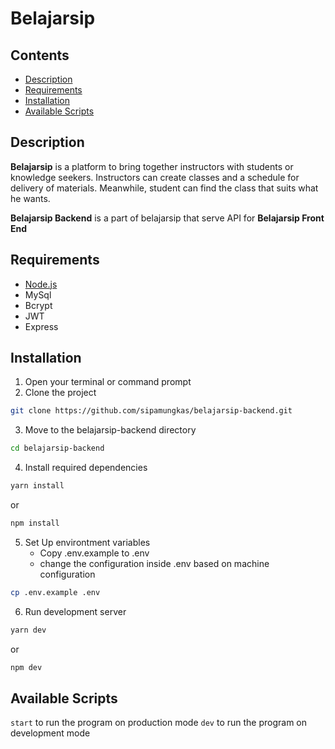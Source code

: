 # Belajarsip

## Contents

- [Description](#description)
- [Requirements](#requirements)
- [Installation](#installation)
- [Available Scripts](#available-scripts)

## Description

**Belajarsip** is a platform to bring together instructors with students or knowledge seekers. Instructors can create classes and a schedule for delivery of materials. Meanwhile, student can find the class that suits what he wants.

**Belajarsip Backend** is a part of belajarsip that serve API for **Belajarsip Front End**

## Requirements

- [Node.js](https://nodejs.org/en/download/)
- MySql
- Bcrypt
- JWT
- Express

## Installation

1. Open your terminal or command prompt
2. Clone the project

```bash
git clone https://github.com/sipamungkas/belajarsip-backend.git
```

3. Move to the belajarsip-backend directory

```bash
cd belajarsip-backend
```

4. Install required dependencies

```bash
yarn install
```

or

```bash
npm install
```

5. Set Up environtment variables
   - Copy .env.example to .env
   - change the configuration inside .env based on machine configuration

```bash
cp .env.example .env
```

6. Run development server

```bash
yarn dev
```

or

```bash
npm dev
```

## Available Scripts

`start` to run the program on production mode
`dev` to run the program on development mode
